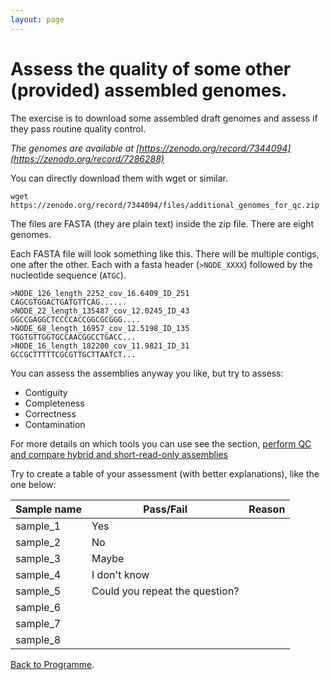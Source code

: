 ```yaml
---
layout: page
---
```


# Assess the quality of some other (provided) assembled genomes. 

The exercise is to download some assembled draft genomes and assess if they pass routine quality control. 

*The genomes are available at [https://zenodo.org/record/7344094](https://zenodo.org/record/7286288)*

You can directly download them with wget or similar. 

```
wget https://zenodo.org/record/7344094/files/additional_genomes_for_qc.zip
```

The files are FASTA (they are plain text) inside the zip file. There are eight genomes.

Each FASTA file will look something like this. There will be multiple contigs, one after the other. Each with a fasta header (`>NODE_XXXX`) followed by the nucleotide sequence (`ATGC`).

```
>NODE_126_length_2252_cov_16.6409_ID_251
CAGCGTGGACTGATGTTCAG......
>NODE_22_length_135487_cov_12.0245_ID_43
GGCCGAGGCTCCCCACCGGCGCGGG....
>NODE_68_length_16957_cov_12.5198_ID_135
TGGTGTTGGTGCCAACGGCCTGACC...
>NODE_16_length_182200_cov_11.9821_ID_31
GCCGCTTTTTCGCGTTGCTTAATCT...
```

You can assess the assemblies anyway you like, but try to assess:

* Contiguity
* Completeness
* Correctness
* Contamination

For more details on which tools you can use see the section, [perform QC and compare hybrid and short-read-only assemblies](/seq-analysis/assembly_qc)

Try to create a table of your assessment (with better explanations), like the one below:

| Sample name | Pass/Fail | Reason |
|-------------|-----------|--------|
| sample_1    |  Yes  |     |
| sample_2    |  No         |        |
| sample_3    | Maybe          |        |
| sample_4    | I don't know         |        |
| sample_5    | Could you repeat the question?          |        |
| sample_6    |         |        |
| sample_7    |           |        |
| sample_8    |           |        |



[Back to Programme]({{site.baseurl}}/modules/sequencing-analysis/programme/).